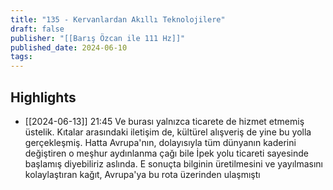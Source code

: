 ```yaml
---
title: "135 - Kervanlardan Akıllı Teknolojilere"
draft: false
publisher: "[[Barış Özcan ile 111 Hz]]"
published_date: 2024-06-10
tags:
---
```



## Highlights
* [[2024-06-13]] 21:45  Ve burası yalnızca ticarete de hizmet etmemiş üstelik. Kıtalar arasındaki iletişim de, kültürel alışveriş de yine bu yolla gerçekleşmiş. Hatta Avrupa'nın, dolayısıyla tüm dünyanın kaderini değiştiren o meşhur aydınlanma çağı bile İpek yolu ticareti sayesinde başlamış diyebiliriz aslında. E sonuçta bilginin üretilmesini ve yayılmasını kolaylaştıran kağıt, Avrupa'ya bu rota üzerinden ulaşmıştı

